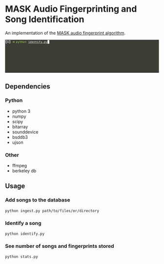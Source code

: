 # MASK Audio Fingerprinting and Song Identification

An implementation of the [MASK audio fingerprint algorithm](https://www.researchgate.net/publication/261131744_MASK_Robust_Local_Features_for_Audio_Fingerprinting).

![gif of song identification](/images/mask.gif)

## Dependencies

### Python

- python 3
- numpy
- scipy
- bitarray
- sounddevice
- bsddb3
- ujson

### Other

- ffmpeg
- berkeley db

## Usage


### Add songs to the database

```
python ingest.py path/to/files/or/directory
```

### Identify a song

```
python identify.py
```

### See number of songs and fingerprints stored

```
python stats.py
```
